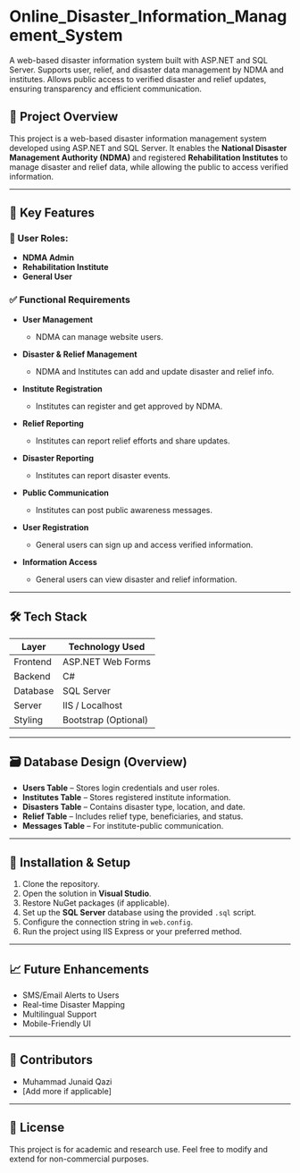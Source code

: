 # Online_Disaster_Information_Management_System
A web-based disaster information system built with ASP.NET and SQL Server. Supports user, relief, and disaster data management by NDMA and institutes. Allows public access to verified disaster and relief updates, ensuring transparency and efficient communication.




## 📌 Project Overview
This project is a web-based disaster information management system developed using ASP.NET and SQL Server. It enables the **National Disaster Management Authority (NDMA)** and registered **Rehabilitation Institutes** to manage disaster and relief data, while allowing the public to access verified information.

---

## 🎯 Key Features

### 👤 User Roles:
- **NDMA Admin**
- **Rehabilitation Institute**
- **General User**

### ✅ Functional Requirements

- **User Management**
  - NDMA can manage website users.

- **Disaster & Relief Management**
  - NDMA and Institutes can add and update disaster and relief info.

- **Institute Registration**
  - Institutes can register and get approved by NDMA.

- **Relief Reporting**
  - Institutes can report relief efforts and share updates.

- **Disaster Reporting**
  - Institutes can report disaster events.

- **Public Communication**
  - Institutes can post public awareness messages.

- **User Registration**
  - General users can sign up and access verified information.

- **Information Access**
  - General users can view disaster and relief information.

---

## 🛠️ Tech Stack

| Layer            | Technology Used           |
|------------------|---------------------------|
| Frontend         | ASP.NET Web Forms         |
| Backend          | C#                        |
| Database         | SQL Server                |
| Server           | IIS / Localhost           |
| Styling          | Bootstrap (Optional)      |

---

## 🗃️ Database Design (Overview)

- **Users Table** – Stores login credentials and user roles.
- **Institutes Table** – Stores registered institute information.
- **Disasters Table** – Contains disaster type, location, and date.
- **Relief Table** – Includes relief type, beneficiaries, and status.
- **Messages Table** – For institute-public communication.

---

## 🧪 Installation & Setup

1. Clone the repository.
2. Open the solution in **Visual Studio**.
3. Restore NuGet packages (if applicable).
4. Set up the **SQL Server** database using the provided `.sql` script.
5. Configure the connection string in `web.config`.
6. Run the project using IIS Express or your preferred method.

---

## 📈 Future Enhancements

- SMS/Email Alerts to Users
- Real-time Disaster Mapping
- Multilingual Support
- Mobile-Friendly UI

---

## 👥 Contributors

- Muhammad Junaid Qazi  
- [Add more if applicable]

---

## 📄 License

This project is for academic and research use. Feel free to modify and extend for non-commercial purposes.
